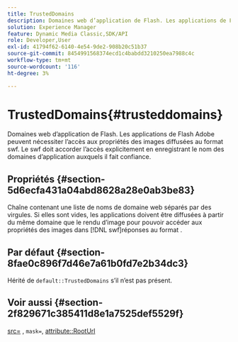 ```yaml
---
title: TrustedDomains
description: Domaines web d’application de Flash. Les applications de Flash Adobe peuvent nécessiter l’accès aux propriétés des images diffusées au format swf. Le swf doit accorder l’accès explicitement en enregistrant le nom des domaines d’application auxquels il fait confiance.
solution: Experience Manager
feature: Dynamic Media Classic,SDK/API
role: Developer,User
exl-id: 41794f62-6140-4e54-9de2-908b20c51b37
source-git-commit: 8454991568374ecd1c4babdd3210250ea7988c4c
workflow-type: tm+mt
source-wordcount: '116'
ht-degree: 3%

---
```


# TrustedDomains{#trusteddomains}

Domaines web d’application de Flash. Les applications de Flash Adobe peuvent nécessiter l’accès aux propriétés des images diffusées au format swf. Le swf doit accorder l’accès explicitement en enregistrant le nom des domaines d’application auxquels il fait confiance.

## Propriétés {#section-5d6ecfa431a04abd8628a28e0ab3be83}

Chaîne contenant une liste de noms de domaine web séparés par des virgules. Si elles sont vides, les applications doivent être diffusées à partir du même domaine que le rendu d’image pour pouvoir accéder aux propriétés des images dans [!DNL swf]réponses au format .

## Par défaut {#section-8fae0c896f7d46e7a61b0fd7e2b34dc3}

Hérité de `default::TrustedDomains` s’il n’est pas présent.

## Voir aussi {#section-2f829671c385411d8e1a7525def5529f}

[src=](../../../../../ir-api/http-protocol/image-rendering-api-ref/c-ir-http-protocol-ref/c-ir-http-protocol-command-reference/r-ir-src.md#reference-62c98abad22149d68d405ed6aaff8272) , `mask=`, [attribute::RootUrl](../../../../../ir-api/material-cat/image-rendering-api-ref/c-ir-material-catalog/c-ir-attributes-reference/r-ir-rooturl.md#reference-b8d706a573814802bd6794223cc78402)

